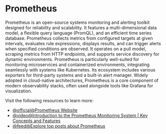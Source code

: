 # Prometheus

Prometheus is an open-source systems monitoring and alerting toolkit designed for reliability and scalability. It features a multi-dimensional data model, a flexible query language (PromQL), and an efficient time series database. Prometheus collects metrics from configured targets at given intervals, evaluates rule expressions, displays results, and can trigger alerts when specified conditions are observed. It operates on a pull model, scraping metrics from HTTP endpoints, and supports service discovery for dynamic environments. Prometheus is particularly well-suited for monitoring microservices and containerized environments, integrating seamlessly with systems like Kubernetes. Its ecosystem includes various exporters for third-party systems and a built-in alert manager. Widely adopted in cloud-native architectures, Prometheus is a core component of modern observability stacks, often used alongside tools like Grafana for visualization.

Visit the following resources to learn more:

- [@official@Prometheus Website](https://prometheus.io/)
- [@video@Introduction to the Prometheus Monitoring System | Key Concepts and Features](https://www.youtube.com/watch?v=STVMGrYIlfg)
- [@feed@Explore top posts about Prometheus](https://app.daily.dev/tags/prometheus?ref=roadmapsh)